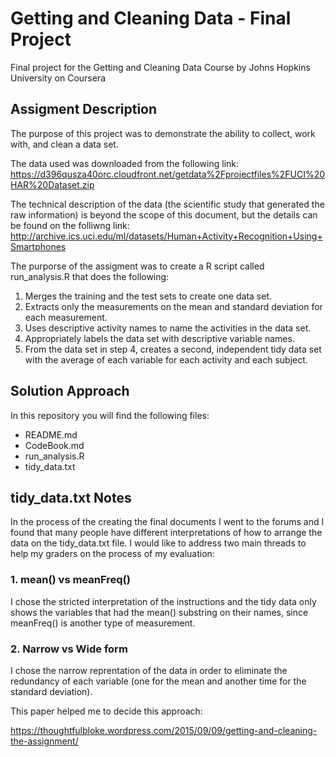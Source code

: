 # Getting and Cleaning Data - Final Project
Final project for the Getting and Cleaning Data Course by Johns Hopkins University on Coursera

## Assigment Description
The purpose of this project was to demonstrate the ability to collect, work with, and clean a data set.

The data used was downloaded from the following link:
https://d396qusza40orc.cloudfront.net/getdata%2Fprojectfiles%2FUCI%20HAR%20Dataset.zip

The technical description of the data (the scientific study that generated the raw information) is beyond the scope of this document, but the details can be found on the folliwng link:
http://archive.ics.uci.edu/ml/datasets/Human+Activity+Recognition+Using+Smartphones

The purporse of the assigment was to create a R script called run_analysis.R that does the following:

1. Merges the training and the test sets to create one data set.
2. Extracts only the measurements on the mean and standard deviation for each measurement.
3. Uses descriptive activity names to name the activities in the data set.
4. Appropriately labels the data set with descriptive variable names.
5. From the data set in step 4, creates a second, independent tidy data set with the average of each variable for each activity and each subject.

## Solution Approach
In this repository you will find the following files:
* README.md
* CodeBook.md
* run_analysis.R
* tidy_data.txt

## tidy_data.txt Notes
In the process of the creating the final documents I went to the forums and I found that many people have different interpretations of how to arrange the data on the tidy_data.txt file. I would like to address two main threads to help my graders on the process of my evaluation:

### 1. mean() vs meanFreq()

I chose the stricted interpretation of the instructions and the tidy data only shows the variables that had the mean() substring on their names, since meanFreq() is another type of measurement. 

### 2. Narrow vs Wide form

I chose the narrow reprentation of the data in order to eliminate the redundancy of each variable (one for the mean and another time for the standard deviation).

This paper helped me to decide this approach:

https://thoughtfulbloke.wordpress.com/2015/09/09/getting-and-cleaning-the-assignment/








